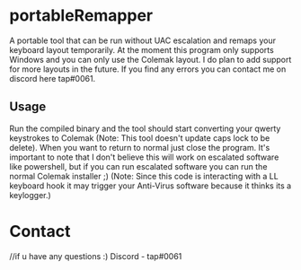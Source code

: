 # portableRemapper
A portable tool that can be run without UAC escalation and remaps your keyboard layout temporarily. At the moment this program only supports Windows and you can only use the Colemak layout. I do plan to add support for more layouts in the future. If you find any errors you can contact me on discord here tap#0061.

## Usage
Run the compiled binary and the tool should start converting your qwerty keystrokes to Colemak (Note: This tool doesn't update caps lock to be delete). When you want to return to normal just close the program. It's important to note that I don't believe this will work on escalated software like powershell, but if you can run escalated software you can run the normal Colemak installer ;) (Note: Since this code is interacting with a LL keyboard hook it may trigger your Anti-Virus software because it thinks its a keylogger.)

# Contact
//if u have any questions :)
Discord - tap#0061
